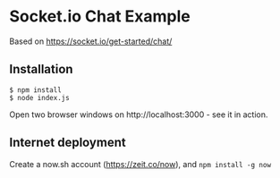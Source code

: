 # Socket.io Chat Example
Based on https://socket.io/get-started/chat/

## Installation
```
$ npm install
$ node index.js
```

Open two browser windows on http://localhost:3000 - see it in action.

## Internet deployment
Create a now.sh account (https://zeit.co/now), and ```npm install -g now```
